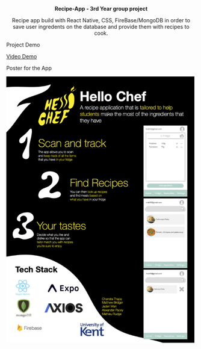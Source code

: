 <p align="center">
  <b>
Recipe-App - 3rd Year group project
  </b>
</p>
<p align="center">
Recipe app build with React Native, CSS, FireBase/MongoDB in order to save user ingredents on the database and provide them with recipes to cook.
</p>

<p>
  Project Demo
</p>
<a href="https://www.w3schools.com/">Video Demo</a>






<p>
  Poster for the App
</p>
<img width="500" src="https://github.com/matthewbridger/Hello-Chef/blob/main/Poster.png" alt="Material Bread logo">









